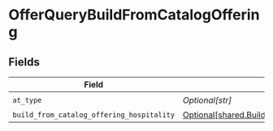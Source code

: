 # OfferQueryBuildFromCatalogOffering


## Fields

| Field                                                                                                                  | Type                                                                                                                   | Required                                                                                                               | Description                                                                                                            | Example                                                                                                                |
| ---------------------------------------------------------------------------------------------------------------------- | ---------------------------------------------------------------------------------------------------------------------- | ---------------------------------------------------------------------------------------------------------------------- | ---------------------------------------------------------------------------------------------------------------------- | ---------------------------------------------------------------------------------------------------------------------- |
| `at_type`                                                                                                              | *Optional[str]*                                                                                                        | :heavy_check_mark:                                                                                                     | N/A                                                                                                                    | OfferQueryBuildFromCatalogOffering                                                                                     |
| `build_from_catalog_offering_hospitality`                                                                              | [Optional[shared.BuildFromCatalogOfferingHospitality]](undefined/models/shared/buildfromcatalogofferinghospitality.md) | :heavy_minus_sign:                                                                                                     | N/A                                                                                                                    |                                                                                                                        |